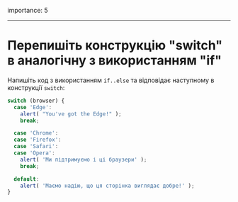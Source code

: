 importance: 5

---

# Перепишіть конструкцію "switch" в аналогічну з використанням "if"

Напишіть код з використанням `if..else` та відповідає наступному в конструкції `switch`:

```js
switch (browser) {
  case 'Edge':
    alert( "You've got the Edge!" );
    break;

  case 'Chrome':
  case 'Firefox':
  case 'Safari':
  case 'Opera':
    alert( 'Ми підтримуємо і ці браузери' );
    break;

  default:
    alert( 'Маємо надію, що ця сторінка виглядає добре!' );
}
```

